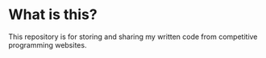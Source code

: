 # What is this?

This repository is for storing and sharing my written code from competitive programming websites.

